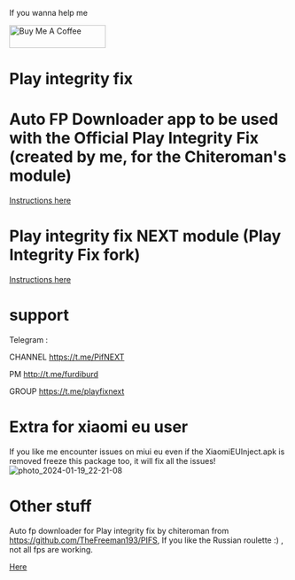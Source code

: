 If you wanna help me

<a href="https://www.buymeacoffee.com/daboynb" target="_blank"><img src="https://cdn.buymeacoffee.com/buttons/default-orange.png" alt="Buy Me A Coffee" height="41" width="174"></a>

# Play integrity fix

# Auto FP Downloader app to be used with the Official Play Integrity Fix (created by me, for the Chiteroman's module)
[Instructions here](https://github.com/daboynb/PlayIntegrityNEXT/tree/main/Fp_Downloader.apk%20to%20use%20with%20play%20integrity%20by%20chiteroman)

# Play integrity fix NEXT module (Play Integrity Fix fork)
[Instructions here](https://github.com/daboynb/PlayIntegrityNEXT/tree/main/Gms%20apk%20to%20use%20with%20play%20integrity%20next)

# support
Telegram :

CHANNEL https://t.me/PifNEXT

PM http://t.me/furdiburd 

GROUP https://t.me/playfixnext

# Extra for xiaomi eu user

If you like me encounter issues on miui eu even if the XiaomiEUInject.apk is removed freeze this package too, it will fix all the issues!
![photo_2024-01-19_22-21-08](https://github.com/daboynb/PlayIntegrityNEXT/assets/106079917/1e7c4654-1cb9-4a8f-9ead-fb2e6746a6fc)

# Other stuff
Auto fp downloader for Play integrity fix by chiteroman from https://github.com/TheFreeman193/PIFS, If you like the Russian roulette :) , not all fps are working.

[Here](https://github.com/daboynb/PlayIntegrityNEXT/tree/main/PIFS%20downloader)
